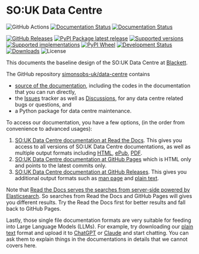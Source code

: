 # SO:UK Data Centre

![GitHub Actions](https://github.com/simonsobs-uk/data-centre/workflows/Unit%20tests/badge.svg)
[![Documentation Status](https://readthedocs.org/projects/souk-data-centre/badge/?version=latest)](https://souk-data-centre.readthedocs.io/en/latest/?badge=latest)
[![Documentation Status](https://github.com/simonsobs-uk/data-centre/workflows/GitHub%20Pages/badge.svg)](https://simonsobs-uk.github.io/data-centre)

[![GitHub Releases](https://img.shields.io/github/tag/simonsobs-uk/data-centre.svg?label=github+release)](https://github.com/simonsobs-uk/data-centre/releases)
[![PyPI Package latest release](https://img.shields.io/pypi/v/souk.svg)](https://pypi.org/project/souk)
[![Supported versions](https://img.shields.io/pypi/pyversions/souk.svg)](https://pypi.org/project/souk)
[![Supported implementations](https://img.shields.io/pypi/implementation/souk.svg)](https://pypi.org/project/souk)
[![PyPI Wheel](https://img.shields.io/pypi/wheel/souk.svg)](https://pypi.org/project/souk)
[![Development Status](https://img.shields.io/pypi/status/souk.svg)](https://pypi.python.org/pypi/souk/)
[![Downloads](https://img.shields.io/pypi/dm/souk.svg)](https://pypi.python.org/pypi/souk/)
![License](https://img.shields.io/pypi/l/souk.svg)

This documents the baseline design of the SO:UK Data Centre at [Blackett](https://www.blackett.manchester.ac.uk).

The GitHub repository [simonsobs-uk/data-centre](https://github.com/simonsobs-uk/data-centre) contains

- [source of the documentation](https://github.com/simonsobs-uk/data-centre/tree/main/docs), including the codes in the documentation that you can run directly,
- the [Issues](https://github.com/simonsobs-uk/data-centre/issues) tracker as well as [Discussions](https://github.com/simonsobs-uk/data-centre/discussions), for any data centre related bugs or questions, and
- a Python package for data centre maintenance.

To access our documentation, you have a few options, (in the order from convenience to advanced usages):

1. [SO:UK Data Centre documentation at Read the Docs](https://souk-data-centre.readthedocs.io/en/latest/). This gives you access to all versions of SO:UK Data Centre documentations, as well as multiple output formats including [HTML](https://souk-data-centre.readthedocs.io/_/downloads/en/latest/htmlzip/), [ePub](https://souk-data-centre.readthedocs.io/_/downloads/en/latest/epub/), [PDF](https://souk-data-centre.readthedocs.io/_/downloads/en/latest/pdf/).
2. [SO:UK Data Centre documentation at GitHub Pages](https://simonsobs-uk.github.io/data-centre/) which is HTML only and points to the latest commits only.
3. [SO:UK Data Centre documentation at GitHub Releases](https://github.com/simonsobs-uk/data-centre/releases/latest). This gives you additional output formats such as [man page](https://github.com/simonsobs-uk/data-centre/releases/latest/download/soukdatacentre.1) and [plain text](https://github.com/simonsobs-uk/data-centre/releases/latest/download/soukdatacentre.txt).

Note that [Read the Docs serves the searches from server-side powered by Elasticsearch](https://docs.readthedocs.io/en/stable/server-side-search/index.html). So searches from Read the Docs and GitHub Pages will gives you different results. Try the Read the Docs first for better results and fall back to GitHub Pages.

Lastly, those single file documentation formats are very suitable for feeding into Large Language Models (LLMs). For example, try downloading our [plain text](https://github.com/simonsobs-uk/data-centre/releases/latest/download/soukdatacentre.txt) format and upload it to [ChatGPT](https://chat.openai.com) or [Claude](https://claude.ai/chats) and start chatting. You can ask them to explain things in the documentations in details that we cannot covers here.
